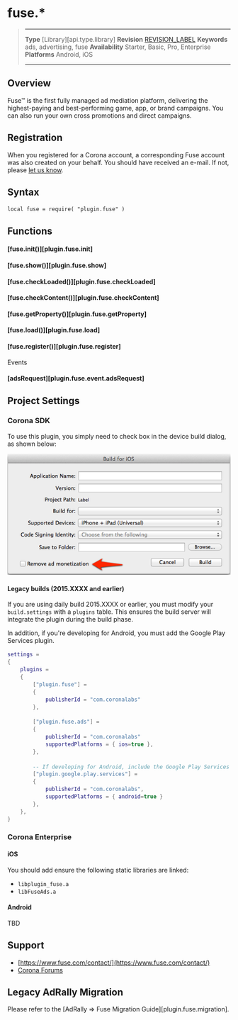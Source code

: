 # fuse.*

> --------------------- ------------------------------------------------------------------------------------------
> __Type__              [Library][api.type.library]
> __Revision__          [REVISION_LABEL](REVISION_URL)
> __Keywords__          ads, advertising, fuse
> __Availability__      Starter, Basic, Pro, Enterprise
> __Platforms__			Android, iOS
> --------------------- ------------------------------------------------------------------------------------------

## Overview

Fuse&trade; is the first fully managed ad mediation platform, delivering the highest-paying and best-performing game, app, or brand campaigns. You can also run your own cross promotions and direct campaigns.


## Registration

When you registered for a Corona account, a corresponding Fuse account was also created on your behalf. You should have received an e-mail. If not, please [let us know](TBD).


## Syntax

	local fuse = require( "plugin.fuse" )

	
## Functions

#### [fuse.init()][plugin.fuse.init]

#### [fuse.show()][plugin.fuse.show]

#### [fuse.checkLoaded()][plugin.fuse.checkLoaded]

#### [fuse.checkContent()][plugin.fuse.checkContent]

#### [fuse.getProperty()][plugin.fuse.getProperty]

#### [fuse.load()][plugin.fuse.load]

#### [fuse.register()][plugin.fuse.register]


<div class="h2-override">

Events

</div>

#### [adsRequest][plugin.fuse.event.adsRequest]


## Project Settings

### Corona SDK

To use this plugin, you simply need to check box in the device build dialog, as shown below:

![DeviceBuildDialog](images/DeviceBuildDialog.png)


#### Legacy builds (2015.XXXX and earlier)

If you are using daily build 2015.XXXX or earlier, you must modify your `build.settings` with a `plugins` table. This ensures the build server will integrate the plugin during the build phase.

In addition, if you're developing for Android, you must add the Google Play Services plugin.

``````lua
settings =
{
	plugins =
	{
		["plugin.fuse"] =
		{
			publisherId = "com.coronalabs"
		},

		["plugin.fuse.ads"] =
		{
			publisherId = "com.coronalabs"
			supportedPlatforms = { ios=true },
		},

		-- If developing for Android, include the Google Play Services plugin
		["plugin.google.play.services"] =
		{
			publisherId = "com.coronalabs",
			supportedPlatforms = { android=true }
		},
	},		
}
``````

### Corona Enterprise

#### iOS

You should add ensure the following static libraries are linked:

* `libplugin_fuse.a`
* `libFuseAds.a`

#### Android

TBD

## Support

* [https://www.fuse.com/contact/](https://www.fuse.com/contact/)
* [Corona Forums]()


## Legacy AdRally Migration

Please refer to the [AdRally => Fuse Migration Guide][plugin.fuse.migration].